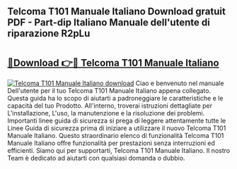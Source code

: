## Telcoma T101 Manuale Italiano Download gratuit PDF - Part-dip Italiano Manuale dell'utente di riparazione R2pLu

# <h2><a href="http://dfdrs36.blite.top/?on=Telcoma+T101+Manuale+Italiano">🔗Download 👉🔴 Telcoma T101 Manuale Italiano</a></h2>

[![Telcoma T101 Manuale Italiano download](https://i.imgur.com/lujVjoI.png)](http://dfdrs36.blite.top/?on=Telcoma+T101+Manuale+Italiano)
Ciao e benvenuto nel manuale Dell'utente per il tuo Telcoma T101 Manuale Italiano appena collegato. Questa guida ha lo scopo di aiutarti a padroneggiare le caratteristiche e le capacità del tuo Prodotto. All'interno, troverai istruzioni dettagliate per L'installazione, L'uso, la manutenzione e la risoluzione dei problemi. Importanti linee guida di sicurezza si prega di leggere attentamente tutte le Linee Guida di sicurezza prima di iniziare a utilizzare il nuovo Telcoma T101 Manuale Italiano. Questo straordinario elenco di funzionalità Telcoma T101 Manuale Italiano offre funzionalità per prestazioni senza interruzioni ed efficienti. Siamo qui per supportarti, Telcoma T101 Manuale Italiano. Il nostro Team è dedicato ad aiutarti con qualsiasi domanda o dubbio.
